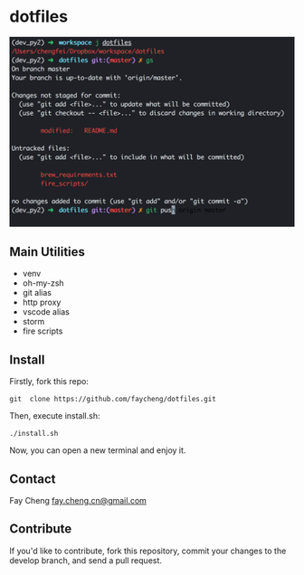 # dotfiles

![terminal screen shot](https://github.com/faycheng/dotfiles/blob/master/assets/dotfiles.png?raw=true)

## Main Utilities

* venv
* oh-my-zsh
* git alias
* http proxy
* vscode alias
* storm
* fire scripts

## Install

Firstly, fork this repo:

```
git  clone https://github.com/faycheng/dotfiles.git
```

Then, execute install.sh:

```
./install.sh
```

Now, you can open a new terminal and enjoy it.

## Contact

Fay Cheng fay.cheng.cn@gmail.com


## Contribute

If you'd like to contribute, fork this repository, commit your changes to the develop branch, and send a pull request.

